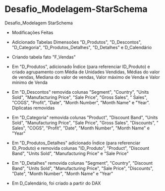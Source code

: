 # Desafio_Modelagem-StarSchema
Desafio_Modelagem StarSchema

- Modificações Feitas
- Adicionado Tabelas Dimensoões "D_Produtos", "D_Descontos", "D_Categoria", "D_Produtos_Detalhes", "D_Detalhes" e D_Calendário
- Criando tabela fato "F_Vendas"
- Em "D_Produtos", adicionado Índice (para referenciar ID_Produto) e criado agrupamento com Média de Unidades Vendidas, Médias do valor de vendas, Mediana do valor de vendas, Valor máximo de Venda e Valor mínimo de Venda
  
- Em "D_Descontos" removida colunas "Segment", "Country", "Units Sold", "Manufacturing Price", "Sale Price", "Gross Sales", " Sales", "COGS", "Profit", "Date", "Month Number", "Month Name" e "Year". Diplicatas removidas
  
- Em "D_Categoria" removida colunas "Product", "Discount Band", "Units Sold", "Manufacturing Price", "Sale Price", "Gross Sales", "Discounts", " Sales", "COGS", "Profit", "Date", "Month Number", "Month Name" e "Year"

- Em "D_Produtos_Detalhes"  adicionado Índice (para referenciar ID_Produto) e removida colunas "ID_Produto", "Product", "Discount Band", "Units Sold", "Manufacturing Price" e "Sale Price"

- Em "D_Detalhes" removida colunas "Segment", "Country", "Discount Band", "Units Sold", "Manufacturing Price", "Sale Price", "Discounts", "Date", "Month Number", "Month Name" e "Year"

- Em D_Calendário, foi criado a partir do DAX
